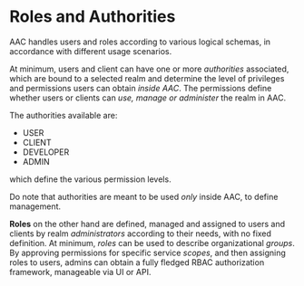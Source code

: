 # Roles and Authorities

AAC handles users and roles according to various logical schemas, in accordance with different usage scenarios.

At minimum, users and client can have one or more *authorities* associated, which are bound to a selected realm and determine the level of privileges and permissions users can obtain *inside AAC*. The permissions define whether users or clients can *use, manage or administer* the realm in AAC.

The authorities available are:

* USER
* CLIENT
* DEVELOPER
* ADMIN

which define the various permission levels.

Do note that authorities are meant to be used *only* inside AAC, to define management.

**Roles** on the other hand are defined, managed and assigned to users and clients by realm *administrators* according to their needs, with no fixed definition.
At minimum, *roles* can be used to describe organizational *groups*.
By approving permissions for specific service *scopes*, and then assigning roles to users, admins can obtain a fully fledged RBAC authorization framework, manageable via UI or API.